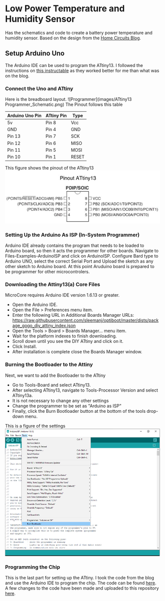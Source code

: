 # Low Power Temperature and Humidity Sensor
Has the schematics and code to create a battery power temperature and humidity sensor.
Based on the design from the [Home Circuits Blog](https://homecircuits.eu/blog/battery-powered-esp8266-iot-logger/).

## Setup Arduino Uno
The Arduino IDE can be used to program the ATtiny13.
I followed the instructions on [this instructable](https://www.instructables.com/id/Updated-Guide-on-How-to-Program-an-Attiny13-or-13a/)
as they worked better for me than what was on the blog.

### Connect the Uno and ATtiny
Here is the breadboard layout.
![Programmer](images/ATtiny13 Programmer_Schematic.png)
The Pinout follows this table

| Arduino Uno Pin  | ATtiny Pin | Type  |
|------------------|------------| ------|
| 5v               | Pin 8      | Vcc   |
| GND              | Pin 4      | GND   |
| Pin 13           | Pin 7      | SCK   |
| Pin 12           | Pin 6      | MISO  |
| Pin 11           | Pin 5      | MOSI  |
| Pin 10           | Pin 1      | RESET |

This figure shows the pinout of the ATtiny13
![ATtiny13 Pinout](images/ATtiny13.jpg)

### Setting Up the Arduino As ISP (In-System Programmer)
Arduino IDE already contains the program that needs to be loaded to Arduino board, so then it acts the programmer for other boards. 
Navigate to Files-Examples-ArduinoISP and click on ArduinoISP. 
Configure Bard type to Arduino UNO, select the correct Serial Port and Upload the sketch as any other sketch to Arduino board.
At this point Aruduino board is prepared to be programmer for other microcontrolers.

### Downloading the Attiny13(a) Core Files
MicroCore requires Arduino IDE version 1.6.13 or greater.

* Open the Arduino IDE.
* Open the File > Preferences menu item.
* Enter the following URL in Additional Boards Manager URLs: 
https://raw.githubusercontent.com/sleemanj/optiboot/master/dists/package_gogo_diy_attiny_index.json
* Open the Tools > Board > Boards Manager... menu item.
* Wait for the platform indexes to finish downloading.
* Scroll down until you see the DIY ATtiny and click on it.
* Click Install.
* After installation is complete close the Boards Manager window.

### Burning the Bootloader to the Attiny
Next, we want to add the Bootloader to the ATtiny
* Go to Tools-Board and select ATtiny13. 
* After selecting ATtiny13, navigate to Tools-Processor Version and select ATtiny13a. 
* It is not necessary to change any other settings
* Change the programmer to be set as "Arduino as ISP"
* Finally, click the Burn Bootloader button at the bottom of the tools drop-down menu.

This is a figure of the settings
![ArduinoIDE](images/ArduinoIDE.png)


### Programming the Chip
This is the last part for setting up the ATtiny. 
I took the code from the blog and use the Arduino IDE to program the chip.
The code can be found [here](https://gitlab.com/snippets/30510).
A few changes to the code have been made and uploaded to this repository [here](attiny/attiny.ino).

